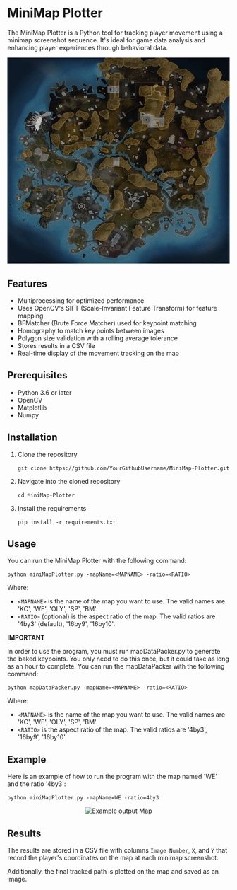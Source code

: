 MiniMap Plotter
===============

The MiniMap Plotter is a Python tool for tracking player movement using a minimap screenshot sequence. It's ideal for game data analysis and enhancing player experiences through behavioral data.

<p align="center"> <img src="githubImages/result.gif" alt="happihound's custom image"/> </p>

Features
--------

*   Multiprocessing for optimized performance
*   Uses OpenCV's SIFT (Scale-Invariant Feature Transform) for feature mapping
*   BFMatcher (Brute Force Matcher) used for keypoint matching
*   Homography to match key points between images
*   Polygon size validation with a rolling average tolerance
*   Stores results in a CSV file
*   Real-time display of the movement tracking on the map


Prerequisites
-------------

*   Python 3.6 or later
*   OpenCV
*   Matplotlib
*   Numpy

Installation
------------

1.  Clone the repository

        git clone https://github.com/YourGithubUsername/MiniMap-Plotter.git

2.  Navigate into the cloned repository

        cd MiniMap-Plotter

3.  Install the requirements

        pip install -r requirements.txt

Usage
-----

You can run the MiniMap Plotter with the following command:

    python miniMapPlotter.py -mapName=<MAPNAME> -ratio=<RATIO>

Where:

*   `<MAPNAME>` is the name of the map you want to use. The valid names are 'KC', 'WE', 'OLY', 'SP', 'BM'.
*   `<RATIO>` (optional) is the aspect ratio of the map. The valid ratios are '4by3' (default), '16by9', '16by10'.


**IMPORTANT**

In order to use the program, you must run mapDataPacker.py to generate the baked keypoints. You only need to do this once, but it could take as long as an hour to complete. You can run the mapDataPacker with the following command:

    python mapDataPacker.py -mapName=<MAPNAME> -ratio=<RATIO>

Where:

*   `<MAPNAME>` is the name of the map you want to use. The valid names are 'KC', 'WE', 'OLY', 'SP', 'BM'.
*   `<RATIO>` is the aspect ratio of the map. The valid ratios are '4by3', '16by9', '16by10'.

Example
-------

Here is an example of how to run the program with the map named 'WE' and the ratio '4by3':

    python miniMapPlotter.py -mapName=WE -ratio=4by3

<p align="center"> <img src="githubImages/example_result.jpg" alt="Example output Map"/> </p>

Results
-------

The results are stored in a CSV file with columns `Image Number`, `X`, and `Y` that record the player's coordinates on the map at each minimap screenshot.

Additionally, the final tracked path is plotted on the map and saved as an image.
